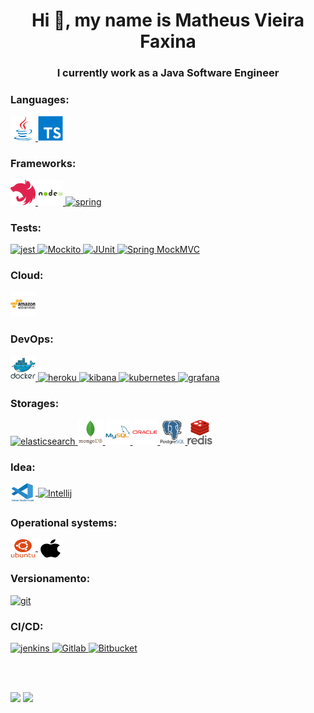 <h1 align="center">Hi 👋, my name is Matheus Vieira Faxina</h1>
<h3 align="center">I currently work as a Java Software Engineer</h3>

<!-- <p align="left"> <a href="https://github.com/ryo-ma/github-profile-trophy"><img src="https://github-profile-trophy.vercel.app/?username=matheusfaxina" alt="matheusfaxina" /></a> </p> -->

<h3 align="left">Languages:</h3>
<a href="https://www.java.com" target="_blank" rel="noreferrer">
	<img src="https://raw.githubusercontent.com/devicons/devicon/master/icons/java/java-original.svg" alt="java" width="40" height="40"/>
</a>
<a href="https://www.typescriptlang.org/" target="_blank" rel="noreferrer">
	<img src="https://raw.githubusercontent.com/devicons/devicon/master/icons/typescript/typescript-original.svg" alt="typescript" width="40" height="40"/>
</a>

<h3 align="left">Frameworks:</h3>
<a href="https://nestjs.com/" target="_blank" rel="noreferrer">
<img src="https://raw.githubusercontent.com/devicons/devicon/master/icons/nestjs/nestjs-plain.svg" alt="nestjs" width="40" height="40"/>
</a>
<a href="https://nodejs.org" target="_blank" rel="noreferrer">
<img src="https://raw.githubusercontent.com/devicons/devicon/master/icons/nodejs/nodejs-original-wordmark.svg" alt="nodejs" width="40" height="40"/>
</a>
<a href="https://spring.io/" target="_blank" rel="noreferrer">
<img src="https://www.vectorlogo.zone/logos/springio/springio-icon.svg" alt="spring" width="40" height="40"/>
</a>

<h3 align="left">Tests:</h3>
<a href="https://jestjs.io" target="_blank" rel="noreferrer">
<img src="https://www.vectorlogo.zone/logos/jestjsio/jestjsio-icon.svg" alt="jest" width="40" height="40"/>
</a>
<a href="https://site.mockito.org/" target="_blank" rel="noreferrer">
<img src="https://github.com/mockito/mockito.github.io/raw/master/img/logo%402x.png" alt="Mockito" width="90" height="40"/>
</a>
<a href="https://junit.org/junit5/" target="_blank" rel="noreferrer">
<img src="	https://junit.org/junit5/assets/img/junit5-logo.png" alt="JUnit" width="40" height="40"/>
</a>
<a href="https://docs.spring.io/spring-framework/docs/current/javadoc-api/org/springframework/test/web/servlet/MockMvc.html" target="_blank" rel="noreferrer">
<img src="https://docs.spring.io/spring-framework/docs/current/javadoc-api/org/springframework/test/web/servlet/MockMvc.html" alt="Spring MockMVC" width="40" height="40"/>
</a>

<h3 align="left">Cloud:</h3>
<a href="https://aws.amazon.com" target="_blank" rel="noreferrer">
<img src="https://raw.githubusercontent.com/devicons/devicon/master/icons/amazonwebservices/amazonwebservices-original-wordmark.svg" alt="aws" width="40" height="40"/>
</a>

<h3 align="left">DevOps:</h3>
<a href="https://www.docker.com/" target="_blank" rel="noreferrer">
<img src="https://raw.githubusercontent.com/devicons/devicon/master/icons/docker/docker-original-wordmark.svg" alt="docker" width="40" height="40"/>
</a>
<a href="https://heroku.com" target="_blank" rel="noreferrer">
<img src="https://www.vectorlogo.zone/logos/heroku/heroku-icon.svg" alt="heroku" width="40" height="40"/>
</a>
<a href="https://www.elastic.co/kibana" target="_blank" rel="noreferrer">
<img src="https://www.vectorlogo.zone/logos/elasticco_kibana/elasticco_kibana-icon.svg" alt="kibana" width="40" height="40"/>
</a>
<a href="https://kubernetes.io" target="_blank" rel="noreferrer">
<img src="https://www.vectorlogo.zone/logos/kubernetes/kubernetes-icon.svg" alt="kubernetes" width="40" height="40"/>
</a>
<a href="https://grafana.com" target="_blank" rel="noreferrer">
<img src="https://www.vectorlogo.zone/logos/grafana/grafana-icon.svg" alt="grafana" width="40" height="40"/>
</a>

<h3 align="left">Storages:</h3>
<a href="https://www.elastic.co" target="_blank" rel="noreferrer">
<img src="https://www.vectorlogo.zone/logos/elastic/elastic-icon.svg" alt="elasticsearch" width="40" height="40"/>
</a>
<a href="https://www.mongodb.com/" target="_blank" rel="noreferrer">
<img src="https://raw.githubusercontent.com/devicons/devicon/master/icons/mongodb/mongodb-original-wordmark.svg" alt="mongodb" width="40" height="40"/>
</a>
<a href="https://www.mysql.com/" target="_blank" rel="noreferrer">
<img src="https://raw.githubusercontent.com/devicons/devicon/master/icons/mysql/mysql-original-wordmark.svg" alt="mysql" width="40" height="40"/>
</a>
<a href="https://www.oracle.com/" target="_blank" rel="noreferrer">
<img src="https://raw.githubusercontent.com/devicons/devicon/master/icons/oracle/oracle-original.svg" alt="oracle" width="40" height="40"/>
</a> <a href="https://www.postgresql.org" target="_blank" rel="noreferrer">
<img src="https://raw.githubusercontent.com/devicons/devicon/master/icons/postgresql/postgresql-original-wordmark.svg" alt="postgresql" width="40" height="40"/>
</a>
<a href="https://redis.io" target="_blank" rel="noreferrer">
<img src="https://raw.githubusercontent.com/devicons/devicon/master/icons/redis/redis-original-wordmark.svg" alt="redis" width="40" height="40"/>
</a>

<h3 align="left">Idea:</h3>
<a href="https://code.visualstudio.com/" target="_blank" rel="noreferrer">
<img align="center" alt="VSCode" height="30" width="40" src="https://raw.githubusercontent.com/devicons/devicon/master/icons/vscode/vscode-original-wordmark.svg">
</a>
<a href="hthttps://www.jetbrains.com/pt-br/idea/" target="_blank" rel="noreferrer">
<img align="center" alt="Intellij" height="30" width="40" src="https://www.vectorlogo.zone/logos/jetbrains/jetbrains-icon.svg">
</a>

<h3 align="left">Operational systems:</h3>
<a href="https://www.linux.org/" target="_blank" rel="noreferrer">
<img align="center" alt="Ubuntu" height="30" width="40" src="https://raw.githubusercontent.com/devicons/devicon/master/icons/ubuntu/ubuntu-plain-wordmark.svg">
</a>
<a href="https://www.apple.com/" target="_blank" rel="noreferrer">
<img align="center" alt="Apple" height="30" width="40" src="https://raw.githubusercontent.com/devicons/devicon/master/icons/apple/apple-original.svg">
</a>


<h3 align="left">Versionamento:</h3>
<a href="https://git-scm.com/" target="_blank" rel="noreferrer">
<img src="https://www.vectorlogo.zone/logos/git-scm/git-scm-icon.svg" alt="git" width="40" height="40"/>
</a>

<h3 align="left">CI/CD:</h3>
<a href="https://www.jenkins.io" target="_blank" rel="noreferrer">
<img src="https://www.vectorlogo.zone/logos/jenkins/jenkins-icon.svg" alt="jenkins" width="40" height="40"/>
</a>
<a href="https://gitlab.com/" target="_blank" rel="noreferrer">
<img src="https://www.vectorlogo.zone/logos/gitlab/gitlab-icon.svg" alt="Gitlab" width="40" height="40"/>
</a>
<a href="https://bitbucket.com/" target="_blank" rel="noreferrer">
<img src="https://www.vectorlogo.zone/logos/bitbucket/bitbucket-official.svg" alt="Bitbucket" width="40" height="40"/>
</a>

</br></br>

[//]: # (<p><img align="left" src="https://github-readme-stats.vercel.app/api/top-langs?username=matheusfaxina&show_icons=true&locale=en&layout=compact" alt="matheusfaxina" /></p>)

[//]: # (<p>&nbsp;<img align="center" src="https://github-readme-stats.vercel.app/api?username=matheusfaxina&show_icons=true&locale=en" alt="matheusfaxina" /></p>)

<div>    
    <a href = "mailto:matheus.vfaxina@gmail.com"><img src="https://img.shields.io/badge/-Gmail-%23333?style=for-the-badge&logo=gmail&logoColor=white" target="_blank"></a>
    <a href="https://linkedin.com/in/matheusvfaxina" target="_blank"><img src="https://img.shields.io/badge/-LinkedIn-%230077B5?style=for-the-badge&logo=linkedin&logoColor=white" target="_blank"></a>  
</div>
